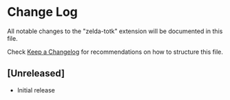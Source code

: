 # Change Log

All notable changes to the "zelda-totk" extension will be documented in this file.

Check [Keep a Changelog](http://keepachangelog.com/) for recommendations on how to structure this file.

## [Unreleased]

- Initial release
